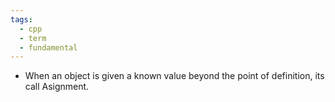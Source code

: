```yaml
---
tags:
  - cpp
  - term
  - fundamental
---
```

- When an object is given a known value beyond the point of definition, its call Asignment.
